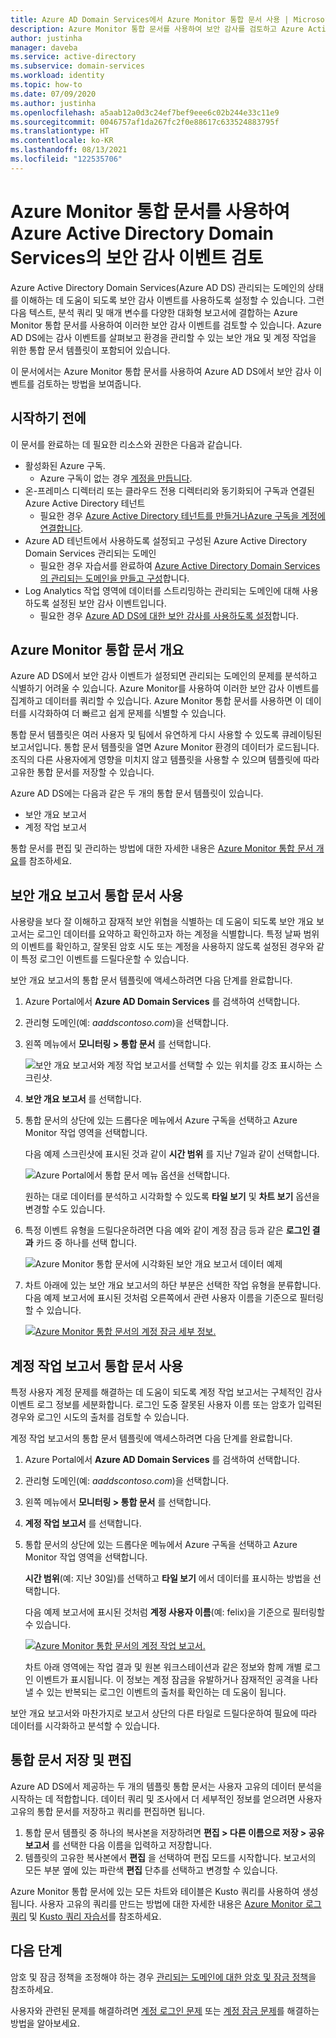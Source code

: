 ```yaml
---
title: Azure AD Domain Services에서 Azure Monitor 통합 문서 사용 | Microsoft Docs
description: Azure Monitor 통합 문서를 사용하여 보안 감사를 검토하고 Azure Active Directory Domain Services 관리되는 도메인의 문제를 이해하는 방법을 알아봅니다.
author: justinha
manager: daveba
ms.service: active-directory
ms.subservice: domain-services
ms.workload: identity
ms.topic: how-to
ms.date: 07/09/2020
ms.author: justinha
ms.openlocfilehash: a5aab12a0d3c24ef7bef9eee6c02b244e33c11e9
ms.sourcegitcommit: 0046757af1da267fc2f0e88617c633524883795f
ms.translationtype: HT
ms.contentlocale: ko-KR
ms.lasthandoff: 08/13/2021
ms.locfileid: "122535706"
---
```

# <a name="review-security-audit-events-in-azure-active-directory-domain-services-using-azure-monitor-workbooks"></a>Azure Monitor 통합 문서를 사용하여 Azure Active Directory Domain Services의 보안 감사 이벤트 검토

Azure Active Directory Domain Services(Azure AD DS) 관리되는 도메인의 상태를 이해하는 데 도움이 되도록 보안 감사 이벤트를 사용하도록 설정할 수 있습니다. 그런 다음 텍스트, 분석 쿼리 및 매개 변수를 다양한 대화형 보고서에 결합하는 Azure Monitor 통합 문서를 사용하여 이러한 보안 감사 이벤트를 검토할 수 있습니다. Azure AD DS에는 감사 이벤트를 살펴보고 환경을 관리할 수 있는 보안 개요 및 계정 작업을 위한 통합 문서 템플릿이 포함되어 있습니다.

이 문서에서는 Azure Monitor 통합 문서를 사용하여 Azure AD DS에서 보안 감사 이벤트를 검토하는 방법을 보여줍니다.

## <a name="before-you-begin"></a>시작하기 전에

이 문서를 완료하는 데 필요한 리소스와 권한은 다음과 같습니다.

* 활성화된 Azure 구독.
    * Azure 구독이 없는 경우 [계정을 만듭니다](https://azure.microsoft.com/free/?WT.mc_id=A261C142F).
* 온-프레미스 디렉터리 또는 클라우드 전용 디렉터리와 동기화되어 구독과 연결된 Azure Active Directory 테넌트
    * 필요한 경우 [Azure Active Directory 테넌트를 만들거나][create-azure-ad-tenant][Azure 구독을 계정에 연결합니다][associate-azure-ad-tenant].
* Azure AD 테넌트에서 사용하도록 설정되고 구성된 Azure Active Directory Domain Services 관리되는 도메인
    * 필요한 경우 자습서를 완료하여 [Azure Active Directory Domain Services의 관리되는 도메인을 만들고 구성][create-azure-ad-ds-instance]합니다.
* Log Analytics 작업 영역에 데이터를 스트리밍하는 관리되는 도메인에 대해 사용하도록 설정된 보안 감사 이벤트입니다.
    * 필요한 경우 [Azure AD DS에 대한 보안 감사를 사용하도록 설정][enable-security-audits]합니다.

## <a name="azure-monitor-workbooks-overview"></a>Azure Monitor 통합 문서 개요

Azure AD DS에서 보안 감사 이벤트가 설정되면 관리되는 도메인의 문제를 분석하고 식별하기 어려울 수 있습니다. Azure Monitor를 사용하여 이러한 보안 감사 이벤트를 집계하고 데이터를 쿼리할 수 있습니다. Azure Monitor 통합 문서를 사용하면 이 데이터를 시각화하여 더 빠르고 쉽게 문제를 식별할 수 있습니다.

통합 문서 템플릿은 여러 사용자 및 팀에서 유연하게 다시 사용할 수 있도록 큐레이팅된 보고서입니다. 통합 문서 템플릿을 열면 Azure Monitor 환경의 데이터가 로드됩니다. 조직의 다른 사용자에게 영향을 미치지 않고 템플릿을 사용할 수 있으며 템플릿에 따라 고유한 통합 문서를 저장할 수 있습니다.

Azure AD DS에는 다음과 같은 두 개의 통합 문서 템플릿이 있습니다.

* 보안 개요 보고서
* 계정 작업 보고서

통합 문서를 편집 및 관리하는 방법에 대한 자세한 내용은 [Azure Monitor 통합 문서 개요](../azure-monitor/visualize/workbooks-overview.md)를 참조하세요.

## <a name="use-the-security-overview-report-workbook"></a>보안 개요 보고서 통합 문서 사용

사용량을 보다 잘 이해하고 잠재적 보안 위협을 식별하는 데 도움이 되도록 보안 개요 보고서는 로그인 데이터를 요약하고 확인하고자 하는 계정을 식별합니다. 특정 날짜 범위의 이벤트를 확인하고, 잘못된 암호 시도 또는 계정을 사용하지 않도록 설정된 경우와 같이 특정 로그인 이벤트를 드릴다운할 수 있습니다.

보안 개요 보고서의 통합 문서 템플릿에 액세스하려면 다음 단계를 완료합니다.

1. Azure Portal에서 **Azure AD Domain Services** 를 검색하여 선택합니다.
1. 관리형 도메인(예: *aaddscontoso.com*)을 선택합니다.
1. 왼쪽 메뉴에서 **모니터링 > 통합 문서** 를 선택합니다.

    ![보안 개요 보고서와 계정 작업 보고서를 선택할 수 있는 위치를 강조 표시하는 스크린샷.](./media/use-azure-monitor-workbooks/select-workbooks-in-azure-portal.png)

1. **보안 개요 보고서** 를 선택합니다.
1. 통합 문서의 상단에 있는 드롭다운 메뉴에서 Azure 구독을 선택하고 Azure Monitor 작업 영역을 선택합니다.

    다음 예제 스크린샷에 표시된 것과 같이 **시간 범위** 를 지난 7일과 같이 선택합니다.

    ![Azure Portal에서 통합 문서 메뉴 옵션을 선택합니다.](./media/use-azure-monitor-workbooks/select-query-filters.png)

    원하는 대로 데이터를 분석하고 시각화할 수 있도록 **타일 보기** 및 **차트 보기** 옵션을 변경할 수도 있습니다.

1. 특정 이벤트 유형을 드릴다운하려면 다음 예와 같이 계정 잠금 등과 같은 **로그인 결과** 카드 중 하나를 선택 합니다.

    ![Azure Monitor 통합 문서에 시각화된 보안 개요 보고서 데이터 예제](./media/use-azure-monitor-workbooks/example-security-overview-report.png)

1. 차트 아래에 있는 보안 개요 보고서의 하단 부분은 선택한 작업 유형을 분류합니다. 다음 예제 보고서에 표시된 것처럼 오른쪽에서 관련 사용자 이름을 기준으로 필터링할 수 있습니다.

    [![Azure Monitor 통합 문서의 계정 잠금 세부 정보.](./media/use-azure-monitor-workbooks/account-lockout-details-cropped.png)](./media/use-azure-monitor-workbooks/account-lockout-details.png#lightbox)

## <a name="use-the-account-activity-report-workbook"></a>계정 작업 보고서 통합 문서 사용

특정 사용자 계정 문제를 해결하는 데 도움이 되도록 계정 작업 보고서는 구체적인 감사 이벤트 로그 정보를 세분화합니다. 로그인 도중 잘못된 사용자 이름 또는 암호가 입력된 경우와 로그인 시도의 출처를 검토할 수 있습니다.

계정 작업 보고서의 통합 문서 템플릿에 액세스하려면 다음 단계를 완료합니다.

1. Azure Portal에서 **Azure AD Domain Services** 를 검색하여 선택합니다.
1. 관리형 도메인(예: *aaddscontoso.com*)을 선택합니다.
1. 왼쪽 메뉴에서 **모니터링 > 통합 문서** 를 선택합니다.
1. **계정 작업 보고서** 를 선택합니다.
1. 통합 문서의 상단에 있는 드롭다운 메뉴에서 Azure 구독을 선택하고 Azure Monitor 작업 영역을 선택합니다.

    **시간 범위**(예: 지난 30일)를 선택하고 **타일 보기** 에서 데이터를 표시하는 방법을 선택합니다.

    다음 예제 보고서에 표시된 것처럼 **계정 사용자 이름**(예: felix)을 기준으로 필터링할 수 있습니다.

    [![Azure Monitor 통합 문서의 계정 작업 보고서.](./media/use-azure-monitor-workbooks/account-activity-report-cropped.png)](./media/use-azure-monitor-workbooks/account-activity-report.png#lightbox)

    차트 아래 영역에는 작업 결과 및 원본 워크스테이션과 같은 정보와 함께 개별 로그인 이벤트가 표시됩니다. 이 정보는 계정 잠금을 유발하거나 잠재적인 공격을 나타낼 수 있는 반복되는 로그인 이벤트의 출처를 확인하는 데 도움이 됩니다.

보안 개요 보고서와 마찬가지로 보고서 상단의 다른 타일로 드릴다운하여 필요에 따라 데이터를 시각화하고 분석할 수 있습니다.

## <a name="save-and-edit-workbooks"></a>통합 문서 저장 및 편집

Azure AD DS에서 제공하는 두 개의 템플릿 통합 문서는 사용자 고유의 데이터 분석을 시작하는 데 적합합니다. 데이터 쿼리 및 조사에서 더 세부적인 정보를 얻으려면 사용자 고유의 통합 문서를 저장하고 쿼리를 편집하면 됩니다.

1. 통합 문서 템플릿 중 하나의 복사본을 저장하려면 **편집 > 다른 이름으로 저장 > 공유 보고서** 를 선택한 다음 이름을 입력하고 저장합니다.
1. 템플릿의 고유한 복사본에서 **편집** 을 선택하여 편집 모드를 시작합니다. 보고서의 모든 부분 옆에 있는 파란색 **편집** 단추를 선택하고 변경할 수 있습니다.

Azure Monitor 통합 문서에 있는 모든 차트와 테이블은 Kusto 쿼리를 사용하여 생성됩니다. 사용자 고유의 쿼리를 만드는 방법에 대한 자세한 내용은 [Azure Monitor 로그 쿼리][azure-monitor-queries] 및 [Kusto 쿼리 자습서][kusto-queries]를 참조하세요.

## <a name="next-steps"></a>다음 단계

암호 및 잠금 정책을 조정해야 하는 경우 [관리되는 도메인에 대한 암호 및 잠금 정책][password-policy]을 참조하세요.

사용자와 관련된 문제를 해결하려면 [계정 로그인 문제][troubleshoot-sign-in] 또는 [계정 잠금 문제][troubleshoot-account-lockout]를 해결하는 방법을 알아보세요.

<!-- INTERNAL LINKS -->
[create-azure-ad-tenant]: ../active-directory/fundamentals/sign-up-organization.md
[associate-azure-ad-tenant]: ../active-directory/fundamentals/active-directory-how-subscriptions-associated-directory.md
[create-azure-ad-ds-instance]: tutorial-create-instance.md
[enable-security-audits]: security-audit-events.md
[password-policy]: password-policy.md
[troubleshoot-sign-in]: troubleshoot-sign-in.md
[troubleshoot-account-lockout]: troubleshoot-account-lockout.md
[azure-monitor-queries]: /azure/data-explorer/kusto/query/
[kusto-queries]: /azure/kusto/query/tutorial?pivots=azuredataexplorer
